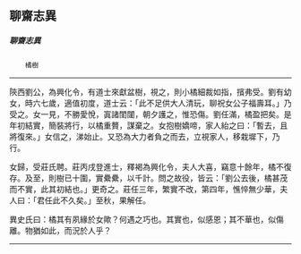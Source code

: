 

## 聊齋志異

##### 聊齋志異
　　`橘樹`

* * *

陝西劉公，為興化令，有道士來獻盆樹，視之，則小橘細裁如指，擯弗受。劉有幼女，時六七歲，適值初度，道士云：「此不足供大人清玩，聊祝女公子福壽耳。」乃受之。女一見，不勝愛悅，寘諸閨闥，朝夕護之，惟恐傷。劉任滿，橘盈把矣。是年初結實，簡裝將行，以橘重贅，謀棄之。女抱樹嬌啼，家人紿之曰：「暫去，且將復來。」女信之，涕始止。又恐為大力者負之而去，立視家人，移栽墀下，乃行。

女歸，受莊氏聘。莊丙戌登進士，釋褐為興化令，夫人大喜，竊意十餘年，橘不復存。及至，則樹已十圍，實纍纍，以千計。問之故役，皆云：「劉公去後，橘甚茂而不實，此其初結也。」更奇之。莊任三年，繁實不改，第四年，憔悴無少華，夫人曰：「君任此不久矣。」至秋，果解任。

異史氏曰：橘其有夙緣於女歟？何遇之巧也。其實也，似感恩；其不華也，似傷離。物猶如此，而況於人乎？

* * *

